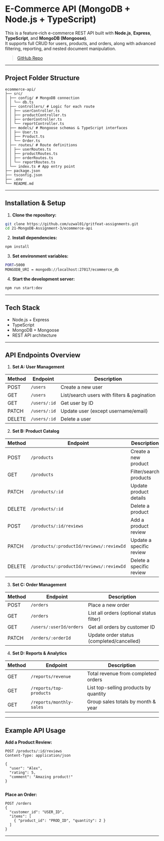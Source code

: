 # E-Commerce API (MongoDB + Node.js + TypeScript)

This is a feature-rich e-commerce REST API built with **Node.js**, **Express**, **TypeScript**, and **MongoDB (Mongoose)**.  
It supports full CRUD for users, products, and orders, along with advanced filtering, reporting, and nested document manipulation.

> [GitHub Repo](https://github.com/uzwal01/gritfeat-assignments/tree/main/21-MongoDB-Assignment-3/ecommerce-api)

---

## Project Folder Structure

```
ecommerce-api/
├── src/
│ ├── config/ # MongoDB connection
│ │ └── db.ts
│ ├── controllers/ # Logic for each route
│ │ ├── userController.ts
│ │ ├── productController.ts
│ │ ├── orderController.ts
│ │ └── reportController.ts
│ ├── models/ # Mongoose schemas & TypeScript interfaces
│ │ ├── User.ts
│ │ ├── Product.ts
│ │ └── Order.ts
│ ├── routes/ # Route definitions
│ │ ├── userRoutes.ts
│ │ ├── productRoutes.ts
│ │ ├── orderRoutes.ts
│ │ └── reportRoutes.ts
│ └── index.ts # App entry point
├── package.json
├── tsconfig.json
├── .env
└── README.md 

```

---

## Installation & Setup

1. **Clone the repository:**

```bash
git clone https://github.com/uzwal01/gritfeat-assignments.git
cd 21-MongoDB-Assignment-3/ecommerce-api

```

2. **Install dependencies:**

```bash
npm install

```

3. **Set environment variables:**

```bash
PORT=5000
MONGODB_URI = mongodb://localhost:27017/ecommerce_db

```

4. **Start the development server:**

```bash
npm run start:dev

```

---

## Tech Stack

- Node.js + Express
- TypeScript
- MongoDB + Mongoose
- REST API architecture

---

## API Endpoints Overview

1. **Set A: User Management**

| Method | Endpoint     | Description                                 |
| ------ | ------------ | ------------------------------------------- |
| POST   | `/users`     | Create a new user                           |
| GET    | `/users`     | List/search users with filters & pagination |
| GET    | `/users/:id` | Get user by ID                              |
| PATCH  | `/users/:id` | Update user (except username/email)         |
| DELETE | `/users/:id` | Delete a user                               |


2. **Set B: Product Catalog**

| Method | Endpoint                                 | Description              |
| ------ | ---------------------------------------- | ------------------------ |
| POST   | `/products`                              | Create a new product     |
| GET    | `/products`                              | Filter/search products   |
| PATCH  | `/products/:id`                          | Update product details   |
| DELETE | `/products/:id`                          | Delete a product         |
| POST   | `/products/:id/reviews`                  | Add a product review     |
| PATCH  | `/products/:productId/reviews/:reviewId` | Update a specific review |
| DELETE | `/products/:productId/reviews/:reviewId` | Delete a specific review |


3. **Set C: Order Management**

| Method | Endpoint                | Description                               |
| ------ | ----------------------- | ----------------------------------------- |
| POST   | `/orders`               | Place a new order                         |
| GET    | `/orders`               | List all orders (optional status filter)  |
| GET    | `/users/:userId/orders` | Get all orders by customer ID             |
| PATCH  | `/orders/:orderId`      | Update order status (completed/cancelled) |


4. **Set D: Reports & Analytics**

| Method | Endpoint                 | Description                           |
| ------ | ------------------------ | ------------------------------------- |
| GET    | `/reports/revenue`       | Total revenue from completed orders   |
| GET    | `/reports/top-products`  | List top-selling products by quantity |
| GET    | `/reports/monthly-sales` | Group sales totals by month & year    |


---

## Example API Usage

**Add a Product Review:**

```http
POST /products/:id/reviews
Content-Type: application/json

{
  "user": "Alex",
  "rating": 5,
  "comment": "Amazing product!"
}


```

**Place an Order:**

```http
POST /orders
{
  "customer_id": "USER_ID",
  "items": [
    { "product_id": "PROD_ID", "quantity": 2 }
  ]
}

```

---